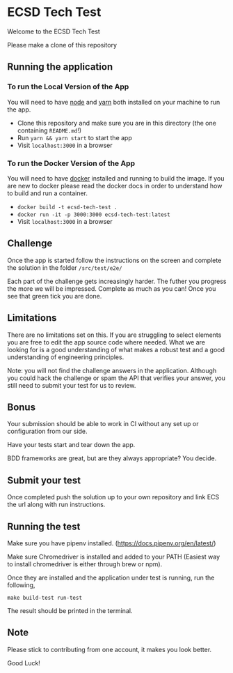 # ECSD Tech Test
Welcome to the ECSD Tech Test 

Please make a clone of this repository

## Running the application

### To run the Local Version of the App
You will need to have [node] and [yarn] both installed on your machine to run the app.

- Clone this repository and make sure you are in this directory (the one containing `README.md`!)
- Run `yarn && yarn start` to start the app
- Visit `localhost:3000` in a browser

### To run the Docker Version of the App 

You will need to have [docker] installed and running to build the image.
If you are new to docker please read the docker docs in order to understand how to build and run a container.

- `docker build -t ecsd-tech-test .`
- `docker run -it -p 3000:3000 ecsd-tech-test:latest`
- Visit `localhost:3000` in a browser

## Challenge 
Once the app is started follow the instructions on the screen and complete the solution in the folder `/src/test/e2e/`

Each part of the challenge gets increasingly harder. The futher you progress the more we will be impressed.
Complete as much as you can!
Once you see that green tick you are done.

## Limitations
There are no limitations set on this. If you are struggling to select elements you are free to edit the app source code where needed.
What we are looking for is a good understanding of what makes a robust test and a good understanding of engineering principles.

Note: you will not find the challenge answers in the application. Although you could hack the challenge or spam the API that verifies your answer, you still need to submit your test for us to review. 


## Bonus
Your submission should be able to work in CI without any set up or configuration from our side.

Have your tests start and tear down the app.

BDD frameworks are great, but are they always appropriate? You decide.

## Submit your test
Once completed push the solution up to your own repository and link ECS the url along with run instructions.

## Running the test
Make sure you have pipenv installed. (https://docs.pipenv.org/en/latest/)

Make sure Chromedriver is installed and added to your PATH (Easiest way to install chromedriver is either through brew or npm).

Once they are installed and the application under test is running, run the following,

```
make build-test run-test
```

The result should be printed in the terminal.

## Note
Please stick to contributing from one account, it makes you look better.

Good Luck!

[docker]: https://docs.docker.com/get-started/
[node]: https://nodejs.org/en/
[yarn]: https://yarnpkg.com/en/
